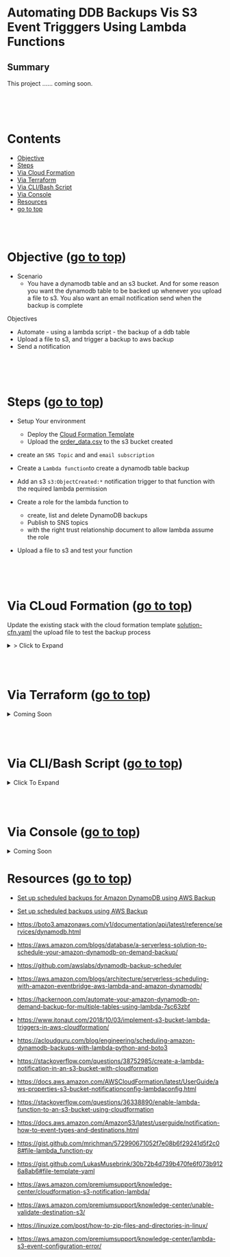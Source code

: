 # Automating DDB Backups Vis S3 Event Trigggers Using Lambda Functions <a id ='top'></a>

## Summary
This project ...... coming soon. 


<br>
<br>
<br>

# Contents

- [Objective](#obj)
- [Steps](#steps)
- [Via Cloud Formation](#0)
- [Via Terraform](#1)
- [Via CLI/Bash Script](#2)
- [Via Console](#3)
- [Resources](#res)
- [go to top](#top)

<br>
<br>

# Objective <a id='obj'></a> ([go to top](#top))

- Scenario
  - You have a dynamodb table and an s3 bucket. And for some reason you want the dynamodb table to be backed up whenever you upload a file to s3. You also want an email notification send when the backup is complete

Objectives

- Automate - using a lambda script - the backup of a ddb table
- Upload a file to s3, and trigger a backup to aws backup
- Send a notification

<br>
<br>
<br>

# Steps <a id='steps'></a> ([go to top](#top))

- Setup Your environment

  - Deploy the [Cloud Formation Template](0-setup/setup-env-cfn.yaml)
  - Upload the [order_data.csv](./0-setup/order_data.csv) to the s3 bucket created

- create an `SNS Topic` and and `email subscription`
- Create a `Lambda function`to create a dynamodb table backup
- Add an s3 `s3:ObjectCreated:*` notification trigger to that function with the required lambda permission
- Create a role for the lambda function to
  - create, list and delete DynamoDB backups
  - Publish to SNS topics
  - with the right trust relationship document to allow lambda assume the role
- Upload a file to s3 and test your function

<br>
<br>
<br>

# Via CLoud Formation <a id='0'></a> ([go to top](#top))

Update the existing stack with the cloud formation template [solution-cfn.yaml](./1-via-cloud-formation/solution-cfn.yaml) the upload file to test the backup process

<details>
<summary> > Click to Expand </summary>
Coming Soon
</details>

<br>
<br>
<br>

# Via Terraform <a id='1'></a> ([go to top](#top))

<details>
<summary> Coming Soon </summary>
Coming Soon
</details>

<br>
<br>
<br>

# Via CLI/Bash Script<a id='2'></a> ([go to top](#top))

<details>
<summary> Click To Expand </summary>

Coming Soon

</details>

<br>
<br>
<br>

# Via Console <a id='3'></a> ([go to top](#top))

<details>
<summary> Coming Soon </summary>

</details>

# Resources <a id='res'></a> ([go to top](#top))

- [Set up scheduled backups for Amazon DynamoDB using AWS Backup](https://aws.amazon.com/blogs/database/set-up-scheduled-backups-for-amazon-dynamodb-using-aws-backup/)
- [Set up scheduled backups using AWS Backup](https://github.com/aws-samples/setup-scheduled-backups-using-aws-backup)

- https://boto3.amazonaws.com/v1/documentation/api/latest/reference/services/dynamodb.html

- https://aws.amazon.com/blogs/database/a-serverless-solution-to-schedule-your-amazon-dynamodb-on-demand-backup/

- https://github.com/awslabs/dynamodb-backup-scheduler

- https://aws.amazon.com/blogs/architecture/serverless-scheduling-with-amazon-eventbridge-aws-lambda-and-amazon-dynamodb/

- https://hackernoon.com/automate-your-amazon-dynamodb-on-demand-backup-for-multiple-tables-using-lambda-7sc63zbf

- https://www.itonaut.com/2018/10/03/implement-s3-bucket-lambda-triggers-in-aws-cloudformation/

- https://acloudguru.com/blog/engineering/scheduling-amazon-dynamodb-backups-with-lambda-python-and-boto3

- https://stackoverflow.com/questions/38752985/create-a-lambda-notification-in-an-s3-bucket-with-cloudformation

- https://docs.aws.amazon.com/AWSCloudFormation/latest/UserGuide/aws-properties-s3-bucket-notificationconfig-lambdaconfig.html

- https://stackoverflow.com/questions/36338890/enable-lambda-function-to-an-s3-bucket-using-cloudformation

- https://docs.aws.amazon.com/AmazonS3/latest/userguide/notification-how-to-event-types-and-destinations.html

- https://gist.github.com/mrichman/572990671052f7e08b6f29241d5f2c08#file-lambda_function-py

- https://gist.github.com/LukasMusebrink/30b72b4d739b470fe6f073b9126a8ab6#file-template-yaml

- https://aws.amazon.com/premiumsupport/knowledge-center/cloudformation-s3-notification-lambda/

- https://aws.amazon.com/premiumsupport/knowledge-center/unable-validate-destination-s3/

- https://linuxize.com/post/how-to-zip-files-and-directories-in-linux/

- https://aws.amazon.com/premiumsupport/knowledge-center/lambda-s3-event-configuration-error/

<br>
<br>
<br>
